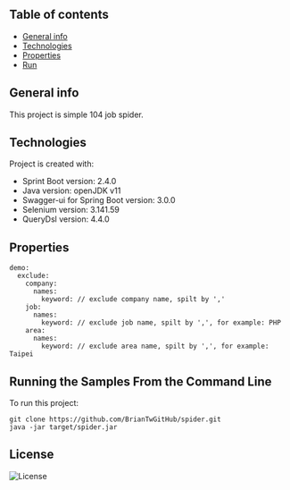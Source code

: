 ## Table of contents
* [General info](#general-info)
* [Technologies](#technologies)
* [Properties](#properties)
* [Run](#running-the-samples-from-the-command-line)


## General info
This project is simple 104 job spider.
	
## Technologies
Project is created with:
* Sprint Boot version: 2.4.0
* Java version: openJDK v11
* Swagger-ui for Spring Boot version: 3.0.0
* Selenium version: 3.141.59
* QueryDsl version: 4.4.0

## Properties

```
demo:
  exclude:
    company:
      names:
        keyword: // exclude company name, spilt by ','
    job:
      names:
        keyword: // exclude job name, spilt by ',', for example: PHP
    area:
      names:
        keyword: // exclude area name, spilt by ',', for example: Taipei
```

## Running the Samples From the Command Line
To run this project:

```
git clone https://github.com/BrianTwGitHub/spider.git
java -jar target/spider.jar
```

## License
![License](./LICENSE)